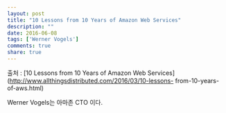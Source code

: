 ```yaml
---
layout: post
title: "10 Lessons from 10 Years of Amazon Web Services"
description: ""
date: 2016-06-08
tags: ['Werner Vogels']
comments: true
share: true
---
```


출처 : [10 Lessons from 10 Years of Amazon Web
Services](http://www.allthingsdistributed.com/2016/03/10-lessons-
from-10-years-of-aws.html)

  

Werner Vogels는 아마존 CTO 이다.

